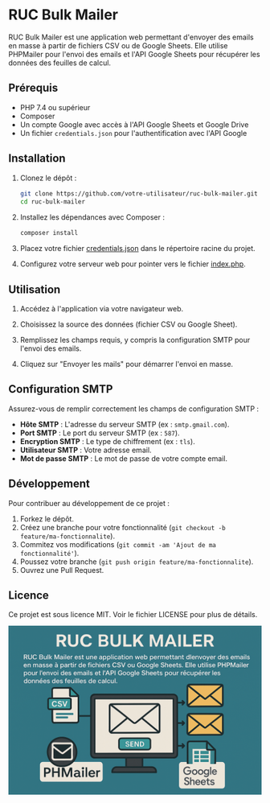 # RUC Bulk Mailer

RUC Bulk Mailer est une application web permettant d'envoyer des emails en masse à partir de fichiers CSV ou de Google Sheets. Elle utilise PHPMailer pour l'envoi des emails et l'API Google Sheets pour récupérer les données des feuilles de calcul.

## Prérequis

- PHP 7.4 ou supérieur
- Composer
- Un compte Google avec accès à l'API Google Sheets et Google Drive
- Un fichier `credentials.json` pour l'authentification avec l'API Google

## Installation

1. Clonez le dépôt :

    ```sh
    git clone https://github.com/votre-utilisateur/ruc-bulk-mailer.git
    cd ruc-bulk-mailer
    ```

2. Installez les dépendances avec Composer :

    ```sh
    composer install
    ```

3. Placez votre fichier [credentials.json](http://_vscodecontentref_/1) dans le répertoire racine du projet.

4. Configurez votre serveur web pour pointer vers le fichier [index.php](http://_vscodecontentref_/2).

## Utilisation

1. Accédez à l'application via votre navigateur web.

2. Choisissez la source des données (fichier CSV ou Google Sheet).

3. Remplissez les champs requis, y compris la configuration SMTP pour l'envoi des emails.

4. Cliquez sur "Envoyer les mails" pour démarrer l'envoi en masse.

## Configuration SMTP

Assurez-vous de remplir correctement les champs de configuration SMTP :

- **Hôte SMTP** : L'adresse du serveur SMTP (ex : `smtp.gmail.com`).
- **Port SMTP** : Le port du serveur SMTP (ex : `587`).
- **Encryption SMTP** : Le type de chiffrement (ex : `tls`).
- **Utilisateur SMTP** : Votre adresse email.
- **Mot de passe SMTP** : Le mot de passe de votre compte email.

## Développement

Pour contribuer au développement de ce projet :

1. Forkez le dépôt.
2. Créez une branche pour votre fonctionnalité (`git checkout -b feature/ma-fonctionnalite`).
3. Commitez vos modifications (`git commit -am 'Ajout de ma fonctionnalité'`).
4. Poussez votre branche (`git push origin feature/ma-fonctionnalite`).
5. Ouvrez une Pull Request.

## Licence

Ce projet est sous licence MIT. Voir le fichier LICENSE pour plus de détails.


![Image](./Documentations/images/RUC%20Bulk%20Mailer%20landscape.png)